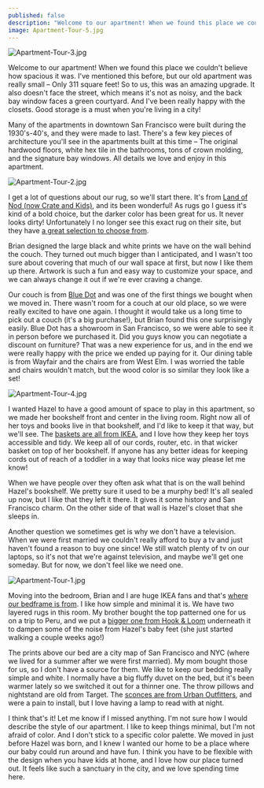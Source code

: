 ```yaml
---
published: false
description: "Welcome to our apartment! When we found this place we couldn't believe how spacious it was. I've mentioned this before, but our old apartment was really small –\_Only 311 square feet! So to us, this was an amazing upgrade. It also doesn't face the street, which means it's not as noisy, and the back bay window faces a green courtyard. And I've been really happy with the closets. Good storage is a must when you're living in a city!"
image: Apartment-Tour-5.jpg
---
```

![Apartment-Tour-3.jpg]({{site.baseurl}}/img/Apartment-Tour-3.jpg)

Welcome to our apartment! When we found this place we couldn't believe how spacious it was. I've mentioned this before, but our old apartment was really small – Only 311 square feet! So to us, this was an amazing upgrade. It also doesn't face the street, which means it's not as noisy, and the back bay window faces a green courtyard. And I've been really happy with the closets. Good storage is a must when you're living in a city!

Many of the apartments in downtown San Francisco were built during the 1930's-40's, and they were made to last. There's a few key pieces of architecture you'll see in the apartments built at this time – The original hardwood floors, white hex tile in the bathrooms, tons of crown molding, and the signature bay windows. All details we love and enjoy in this apartment.

![Apartment-Tour-2.jpg]({{site.baseurl}}/img/Apartment-Tour-2.jpg)

I get a lot of questions about our rug, so we'll start there. It's from [Land of Nod (now Crate and Kids)](https://www.crateandbarrel.com/kids/), and its been wonderful! As rugs go I guess it's kind of a bold choice, but the darker color has been great for us. It never looks dirty! Unfortunately I no longer see this exact rug on their site, but they have [a great selection to choose from](https://www.crateandbarrel.com/kids/all-kids-rugs/1). 

Brian designed the large black and white prints we have on the wall behind the couch. They turned out much bigger than I anticipated, and I wasn't too sure about covering that much of our wall space at first, but now I like them up there. Artwork is such a fun and easy way to customize your space, and we can always change it out if we're ever craving a change. 

Our couch is from [Blue Dot](https://www.bludot.com/) and was one of the first things we bought when we moved in. There wasn't room for a couch at our old place, so we were really excited to have one again. I thought it would take us a long time to pick out a couch (it's a big purchase!), but Brian found this one surprisingly easily. Blue Dot has a showroom in San Francisco, so we were able to see it in person before we purchased it. Did you guys know you can negotiate a discount on furniture? That was a new experience for us, and in the end we were really happy with the price we ended up paying for it. Our dining table is from Wayfair and the chairs are from West Elm. I was worried the table and chairs wouldn't match, but the wood color is so similar they look like a set! 

![Apartment-Tour-4.jpg]({{site.baseurl}}/img/Apartment-Tour-4.jpg)

I wanted Hazel to have a good amount of space to play in this apartment, so we made her bookshelf front and center in the living room. Right now all of her toys and books live in that bookshelf, and I'd like to keep it that way, but we'll see. The [baskets are all from IKEA](https://www.ikea.com/us/en/catalog/products/20378647/), and I love how they keep her toys accessible and tidy. We keep all of our cords, router, etc. in that wicker basket on top of her bookshelf. If anyone has any better ideas for keeping cords out of reach of a toddler in a way that looks nice way please let me know! 

When we have people over they often ask what that is on the wall behind Hazel's bookshelf. We pretty sure it used to be a murphy bed! It's all sealed up now, but I like that they left it there. It gives it some history and San Francisco charm. On the other side of that wall is Hazel's closet that she sleeps in.

Another question we sometimes get is why we don't have a television. When we were first married we couldn't really afford to buy a tv and just haven't found a reason to buy one since! We still watch plenty of tv on our laptops, so it's not that we're against television, and maybe we'll get one someday. But for now, we don't feel like we need one.  

![Apartment-Tour-1.jpg]({{site.baseurl}}/img/Apartment-Tour-1.jpg)

Moving into the bedroom, Brian and I are huge IKEA fans and that's [where our bedframe is from](https://www.ikea.com/us/en/catalog/products/S29007794/). I like how simple and minimal it is. We have two layered rugs in this room. My brother bought the top patterned one for us on a trip to Peru, and we put a [bigger one from Hook & Loom](https://hookandloom.com/product/solid-bright-red-flatweave-eco-cotton-rug/) underneath it to dampen some of the noise from Hazel's baby feet (she just started walking a couple weeks ago!)

The prints above our bed are a city map of San Francisco and NYC (where we lived for a summer after we were first married). My mom bought those for us, so I don't have a source for them. We like to keep our bedding really simple and white. I normally have a big fluffy duvet on the bed, but it's been warmer lately so we switched it out for a thinner one. The throw pillows and nightstand are old from Target. The [sconces are from Urban Outfitters](https://www.urbanoutfitters.com/shop/eyeball-sconce-003?category=Lighting&color=027&quantity=1&size=ONE%20SIZE&type=REGULAR), and were a pain to install, but I love having a lamp to read with at night.

I think that's it! Let me know if I missed anything. I'm not sure how I would describe the style of our apartment. I like to keep things minimal, but I'm not afraid of color. And I don't stick to a specific color palette. We moved in just before Hazel was born, and I knew I wanted our home to be a place where our baby could run around and have fun. I think you have to be flexible with the design when you have kids at home, and I love how our place turned out. It feels like such a sanctuary in the city, and we love spending time here.








